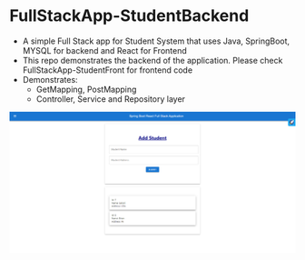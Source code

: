 # FullStackApp-StudentBackend
- A simple Full Stack app for Student System that uses Java, SpringBoot, MYSQL for backend and React for Frontend
- This repo demonstrates the backend of the application. Please check FullStackApp-StudentFront for frontend code
- Demonstrates:
    - GetMapping, PostMapping
    - Controller, Service and Repository layer
 
![Output](https://github.com/salonipunjabi4/FullStackApp-StudentBackend/blob/master/output.png?raw=true)
